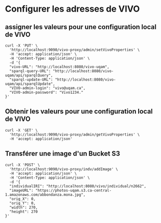 # Configurer les adresses de VIVO
## assigner les valeurs pour une configuration local de VIVO
```
curl -X 'PUT' \
  'http://localhost:9090/vivo-proxy/admin/setVivoProperties' \
  -H 'accept: application/json' \
  -H 'Content-Type: application/json' \
  -d '{
  "vivo-URL": "http://localhost:8080/vivo-uqam",
  "sparql-query-URL": "http://localhost:8080/vivo-uqam/api/sparqlQuery",
  "sparql-update-URL": "http://localhost:8080/vivo-uqam/api/sparqlUpdate",
  "VIVO-admin-login": "vivo@uqam.ca",
  "VIVO-admin-password": "Vivo1234."
}'
```

## Obtenir les valeurs pour une configuration local de VIVO

```
curl -X 'GET' \
  'http://localhost:9090/vivo-proxy/admin/getVivoProperties' \
  -H 'accept: application/json' 
```

## Transférer une image d'un Bucket S3
  
```  
curl -X 'POST' \
  'http://localhost:9090/vivo-proxy/indv/addImage' \
  -H 'accept: application/json' \
  -H 'Content-Type: application/json' \
  -d '{
  "individualIRI": "http://localhost:8080/vivo/individual/n2662",
  "imageURL": "https://photos-uqam.s3.ca-central-1.amazonaws.com/abbondanza.mona.jpg",
  "orig_X": 0,
  "orig_Y": 0,
  "width": 270,
  "height": 270
}'
```
